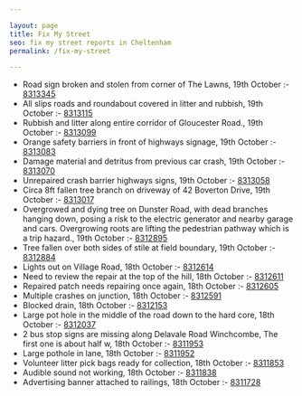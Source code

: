 ```yaml
---

layout: page
title: Fix My Street
seo: fix my street reports in Cheltenham
permalink: /fix-my-street

---
```


<!-- fix_marker starts -->

- Road sign broken and stolen from corner of The Lawns, 19th October :- [8313345](https://www.fixmystreet.com/report/8313345)
- All slips roads and roundabout covered in litter and rubbish, 19th October :- [8313115](https://www.fixmystreet.com/report/8313115)
- Rubbish and litter along entire corridor of Gloucester Road., 19th October :- [8313099](https://www.fixmystreet.com/report/8313099)
- Orange safety barriers in front of highways signage, 19th October :- [8313083](https://www.fixmystreet.com/report/8313083)
- Damage material and detritus from previous car crash, 19th October :- [8313070](https://www.fixmystreet.com/report/8313070)
- Unrepaired crash barrier highways signs, 19th October :- [8313058](https://www.fixmystreet.com/report/8313058)
- Circa 8ft fallen tree branch on driveway of 42 Boverton Drive, 19th October :- [8313017](https://www.fixmystreet.com/report/8313017)
- Overgrowed and dying tree on Dunster Road, with dead branches hanging down, posing a risk to the electric generator and nearby garage and cars. Overgrowing roots are lifting the pedestrian pathway which is a trip hazard., 19th October :- [8312895](https://www.fixmystreet.com/report/8312895)
- Tree fallen over both sides of stile at field boundary, 19th October :- [8312884](https://www.fixmystreet.com/report/8312884)
- Lights out on Village Road, 18th October :- [8312614](https://www.fixmystreet.com/report/8312614)
- Need to review the repair at the top of the hill, 18th October :- [8312611](https://www.fixmystreet.com/report/8312611)
- Repaired patch needs repairing once again, 18th October :- [8312605](https://www.fixmystreet.com/report/8312605)
- Multiple crashes on junction, 18th October :- [8312591](https://www.fixmystreet.com/report/8312591)
- Blocked drain, 18th October :- [8312153](https://www.fixmystreet.com/report/8312153)
- Large pot hole in the middle of the road down to the hard core, 18th October :- [8312037](https://www.fixmystreet.com/report/8312037)
- 2 bus stop signs are missing along Delavale Road Winchcombe, The first one is about half w, 18th October :- [8311953](https://www.fixmystreet.com/report/8311953)
- Large pothole in lane, 18th October :- [8311952](https://www.fixmystreet.com/report/8311952)
- Volunteer litter pick bags ready for collection, 18th October :- [8311853](https://www.fixmystreet.com/report/8311853)
- Audible sound not working, 18th October :- [8311838](https://www.fixmystreet.com/report/8311838)
- Advertising banner attached to railings, 18th October :- [8311728](https://www.fixmystreet.com/report/8311728)

<!-- fix_marker ends -->